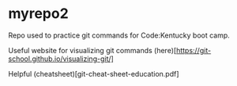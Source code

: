 # myrepo2  

Repo used to practice git commands for Code:Kentucky boot camp.  

Useful website for visualizing git commands (here)[https://git-school.github.io/visualizing-git/]  

Helpful (cheatsheet)[git-cheat-sheet-education.pdf]  